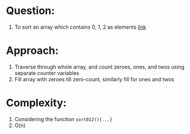 # Question:
1. To sort an array which contains 0, 1, 2 as elements [link](https://practice.geeksforgeeks.org/problems/sort-an-array-of-0s-1s-and-2s4231/1#)

# Approach:
1. Traverse through whole array, and count zeroes, ones, and twos using separate counter variables
2. Fill array with zeroes till zero-count, similarly fill for ones and twos

# Complexity:
1. Considering the function `sort012(){...}`
2. O(n)